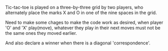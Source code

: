 Tic-tac-toe is played on a three-by-three grid by two players, who alternately place the marks X and O in one of the nine spaces in the grid.

Need to make some chages to make the code work as desired, when player 'O' and 'X' play(move), whatever they play in their next moves must not be the same ones they moved earlier.

And also declare a winner when there is a diagonal 'correspondence'.
